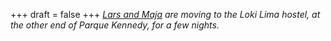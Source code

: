 
+++
draft = false
+++
_[Lars and Maja](/blog/lars-and-maja) are moving to the Loki Lima hostel, at the other end of Parque Kennedy, for a few nights._
